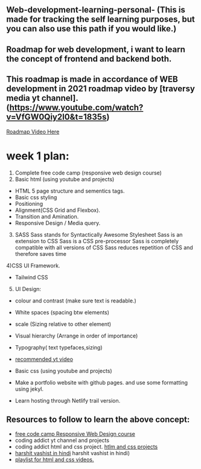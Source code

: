 ## Web-development-learning-personal- (This is made for tracking the self learning purposes, but you can also use this path if you would like.)

## Roadmap for web development, i want to learn the concept of frontend and backend both.

## This roadmap is made in accordance of WEB development in 2021 roadmap video by [traversy media yt channel].(https://www.youtube.com/watch?v=VfGW0Qiy2I0&t=1835s)

[Roadmap Video Here](https://www.youtube.com/watch?v=VfGW0Qiy2I0&t=1177s)


# week 1 plan:
1) Complete free code camp (responsive web design course)
2) Basic html (using youtube and projects)
-  HTML 5 page structure and sementics tags.
-  Basic css styling
-  Positioning
-  Alignment(CSS Grid and Flexbox).
-  Transition and Amination.
-  Responsive Design / Media query.


3) SASS 
    Sass stands for Syntactically Awesome Stylesheet
    Sass is an extension to CSS
    Sass is a CSS pre-processor
    Sass is completely compatible with all versions of CSS
    Sass reduces repetition of CSS and therefore saves time
    
4)CSS UI Framework.
- Tailwind CSS

5) UI Design:
- colour and contrast (make sure text is readable.)
- White spaces (spacing btw elements)
- scale (Sizing relative to other element)
- Visual hierarchy (Arrange in order of importance)
- Typography( text typefaces,sizing)
- [recommended yt video](https://www.youtube.com/watch?v=0JCUH5daCCE)





- Basic css (using youtube and projects)
- Make a portfolio website with github pages. and use some formatting using jekyl.
- Learn hosting through Netlify trail version.

## Resources to follow to learn the above concept:
- [free code camp  Responsive Web Design course](https://www.freecodecamp.org/learn/responsive-web-design/#basic-html-and-html5)
- coding addict yt channel and projects
-  coding addict html and css project.  [htlm and css projects](https://www.youtube.com/playlist?list=PLnHJACx3NwAdhoqmE5i_dqSnYHd04doh0)
- [harshit vashist in hindi](https://www.youtube.com/playlist?list=PLwgFb6VsUj_mtXvKDupqdWB2JBiek8YPB) harshit vashist in hindi)
- [playlist for html and css videos.](https://www.youtube.com/playlist?list=PLs1ia4sQXjZ9NptyjWt7eBCIl2xzW56y5)
